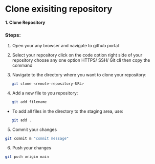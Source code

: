 # Clone exisiting repository

**1. Clone Repository**

### **Steps:**
1. Open your any browser and navigate to github portal 

2. Select your repository click on the code option right side of your repository choose any one option HTTPS/ SSH/ Git cli then copy the command

3. Navigate to the directory where you want to clone your repository:
```bash
   git clone <remote-repository-URL>
```
4. Add a new file to you repository:
```bash
   git add filename 
   ```
- To add all files in the directory to the staging area, use:
```bash
   git add . 

   ```
5. Commit your changes
``` bash
git commit m "commit message"
```
6. Push your changes
``` bash
git push origin main
```